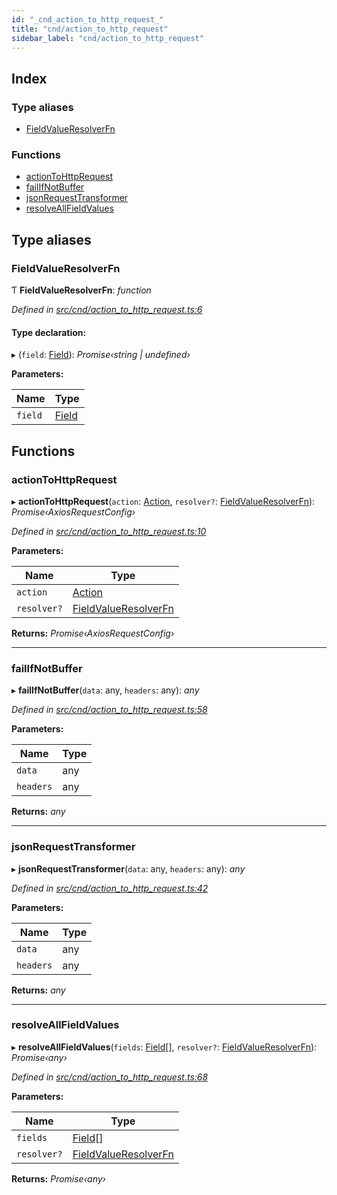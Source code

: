 ```yaml
---
id: "_cnd_action_to_http_request_"
title: "cnd/action_to_http_request"
sidebar_label: "cnd/action_to_http_request"
---
```


## Index

### Type aliases

* [FieldValueResolverFn](_cnd_action_to_http_request_.md#fieldvalueresolverfn)

### Functions

* [actionToHttpRequest](_cnd_action_to_http_request_.md#actiontohttprequest)
* [failIfNotBuffer](_cnd_action_to_http_request_.md#failifnotbuffer)
* [jsonRequestTransformer](_cnd_action_to_http_request_.md#jsonrequesttransformer)
* [resolveAllFieldValues](_cnd_action_to_http_request_.md#resolveallfieldvalues)

## Type aliases

###  FieldValueResolverFn

Ƭ **FieldValueResolverFn**: *function*

*Defined in [src/cnd/action_to_http_request.ts:6](https://github.com/comit-network/comit-js-sdk/blob/cef77e4/src/cnd/action_to_http_request.ts#L6)*

#### Type declaration:

▸ (`field`: [Field](../interfaces/_cnd_siren_.field.md)): *Promise‹string | undefined›*

**Parameters:**

Name | Type |
------ | ------ |
`field` | [Field](../interfaces/_cnd_siren_.field.md) |

## Functions

###  actionToHttpRequest

▸ **actionToHttpRequest**(`action`: [Action](../interfaces/_cnd_siren_.action.md), `resolver?`: [FieldValueResolverFn](_cnd_action_to_http_request_.md#fieldvalueresolverfn)): *Promise‹AxiosRequestConfig›*

*Defined in [src/cnd/action_to_http_request.ts:10](https://github.com/comit-network/comit-js-sdk/blob/cef77e4/src/cnd/action_to_http_request.ts#L10)*

**Parameters:**

Name | Type |
------ | ------ |
`action` | [Action](../interfaces/_cnd_siren_.action.md) |
`resolver?` | [FieldValueResolverFn](_cnd_action_to_http_request_.md#fieldvalueresolverfn) |

**Returns:** *Promise‹AxiosRequestConfig›*

___

###  failIfNotBuffer

▸ **failIfNotBuffer**(`data`: any, `headers`: any): *any*

*Defined in [src/cnd/action_to_http_request.ts:58](https://github.com/comit-network/comit-js-sdk/blob/cef77e4/src/cnd/action_to_http_request.ts#L58)*

**Parameters:**

Name | Type |
------ | ------ |
`data` | any |
`headers` | any |

**Returns:** *any*

___

###  jsonRequestTransformer

▸ **jsonRequestTransformer**(`data`: any, `headers`: any): *any*

*Defined in [src/cnd/action_to_http_request.ts:42](https://github.com/comit-network/comit-js-sdk/blob/cef77e4/src/cnd/action_to_http_request.ts#L42)*

**Parameters:**

Name | Type |
------ | ------ |
`data` | any |
`headers` | any |

**Returns:** *any*

___

###  resolveAllFieldValues

▸ **resolveAllFieldValues**(`fields`: [Field](../interfaces/_cnd_siren_.field.md)[], `resolver?`: [FieldValueResolverFn](_cnd_action_to_http_request_.md#fieldvalueresolverfn)): *Promise‹any›*

*Defined in [src/cnd/action_to_http_request.ts:68](https://github.com/comit-network/comit-js-sdk/blob/cef77e4/src/cnd/action_to_http_request.ts#L68)*

**Parameters:**

Name | Type |
------ | ------ |
`fields` | [Field](../interfaces/_cnd_siren_.field.md)[] |
`resolver?` | [FieldValueResolverFn](_cnd_action_to_http_request_.md#fieldvalueresolverfn) |

**Returns:** *Promise‹any›*
